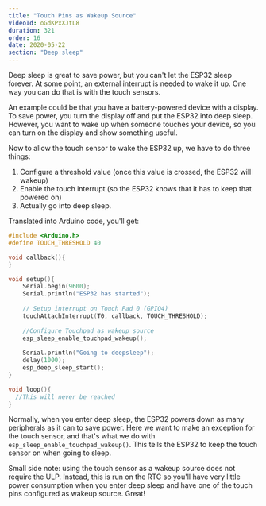 ```yaml
---
title: "Touch Pins as Wakeup Source"
videoId: oGdKPxXJtL8
duration: 321
order: 16
date: 2020-05-22
section: "Deep sleep"
---
```


Deep sleep is great to save power, but you can't let the ESP32 sleep forever. At some point, an external interrupt is needed to wake it up. One way you can do that is with the touch sensors. 

An example could be that you have a battery-powered device with a display. To save power, you turn the display off and put the ESP32 into deep sleep. However, you want to wake up when someone touches your device, so you can turn on the display and show something useful.

Now to allow the touch sensor to wake the ESP32 up, we have to do three things: 
1. Configure a threshold value (once this value is crossed, the ESP32 will wakeup)
2. Enable the touch interrupt (so the ESP32 knows that it has to keep that powered on)
3. Actually go into deep sleep.

Translated into Arduino code, you'll get:

```cpp
#include <Arduino.h>
#define TOUCH_THRESHOLD 40

void callback(){
}

void setup(){
    Serial.begin(9600);
    Serial.println("ESP32 has started");
    
    // Setup interrupt on Touch Pad 0 (GPIO4)
    touchAttachInterrupt(T0, callback, TOUCH_THRESHOLD);
    
    //Configure Touchpad as wakeup source
    esp_sleep_enable_touchpad_wakeup();
    
    Serial.println("Going to deepsleep");
    delay(1000);
    esp_deep_sleep_start();
}

void loop(){
  //This will never be reached
}
```

Normally, when you enter deep sleep, the ESP32 powers down as many peripherals as it can to save power. Here we want to make an exception for the touch sensor, and that's what we do with `esp_sleep_enable_touchpad_wakeup()`. This tells the ESP32 to keep the touch sensor on when going to sleep.

Small side note: using the touch sensor as a wakeup source does not require the ULP. Instead, this is run on the RTC so you'll have very little power consumption when you enter deep sleep and have one of the touch pins configured as wakeup source. Great!